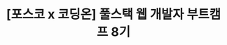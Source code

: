 ---
layout: tag-list
type: tag
title: '[포스코 x 코딩온] 풀스택 웹 개발자 부트캠프 8기'
slug: '[포스코 x 코딩온] 풀스택 웹 개발자 부트캠프 8기'
category: study
sidebar: false
order: 4
description: >
   [포스코 x 코딩온] 풀스택 웹 개발자 부트캠프 8기 회고록
---